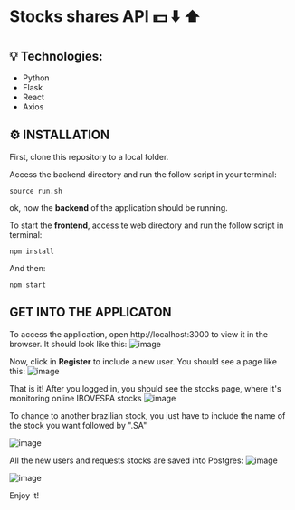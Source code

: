 # Stocks shares API :dollar: :arrow_down: :arrow_up:

## :bulb: Technologies:
- Python
- Flask
- React
- Axios

## :gear: INSTALLATION
First, clone this repository to a local folder.

Access the backend directory and run the follow script in your terminal:
```
source run.sh
```
ok, now the **backend** of the application should be running.

To start the **frontend**, access te web directory and run the follow script in terminal:
```
npm install
```

And then:
```
npm start
```

## GET INTO THE APPLICATON
To access the application, open http://localhost:3000 to view it in the browser.
It should look like this:
![image](https://user-images.githubusercontent.com/52433168/75366524-a2a42e80-589d-11ea-8fc2-c08c2883b4ee.png)


Now, click in **Register** to include a new user.
You should see a page like this:
![image](https://user-images.githubusercontent.com/52433168/75367212-bb611400-589e-11ea-9d9f-4b69a268c308.png)

That is it!
After you logged in, you should see the stocks page, where it's monitoring online IBOVESPA stocks
![image](https://user-images.githubusercontent.com/52433168/75367451-1abf2400-589f-11ea-907f-bc94ffdb8f60.png)


To change to another brazilian stock, you just have to include the name of the stock you want followed by ".SA"

![image](https://user-images.githubusercontent.com/52433168/75367626-61ad1980-589f-11ea-8f42-630a180cfa24.png)

All the new users and requests stocks are saved into Postgres:
![image](https://user-images.githubusercontent.com/52433168/75367832-a6d14b80-589f-11ea-8a5f-d32f9e614094.png)

![image](https://user-images.githubusercontent.com/52433168/75368050-ed26aa80-589f-11ea-8867-d3c4e3aac787.png)


Enjoy it!
